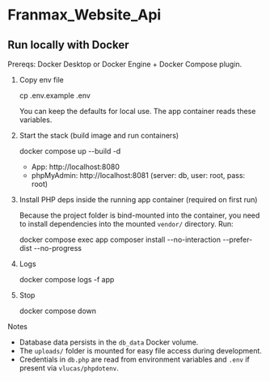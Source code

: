 # Franmax_Website_Api

## Run locally with Docker

Prereqs: Docker Desktop or Docker Engine + Docker Compose plugin.

1) Copy env file

	cp .env.example .env

	You can keep the defaults for local use. The app container reads these variables.

2) Start the stack (build image and run containers)

	docker compose up --build -d

	- App: http://localhost:8080
	- phpMyAdmin: http://localhost:8081 (server: db, user: root, pass: root)

3) Install PHP deps inside the running app container (required on first run)

	Because the project folder is bind-mounted into the container, you need to install dependencies into the mounted `vendor/` directory. Run:

	docker compose exec app composer install --no-interaction --prefer-dist --no-progress

4) Logs

	docker compose logs -f app

5) Stop

	docker compose down

Notes
- Database data persists in the `db_data` Docker volume.
- The `uploads/` folder is mounted for easy file access during development.
- Credentials in `db.php` are read from environment variables and `.env` if present via `vlucas/phpdotenv`.

